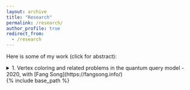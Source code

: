 ```yaml
---
layout: archive
title: "Research"
permalink: /research/
author_profile: true
redirect_from:
  - /research
---
```


Here is some of my work (click for abstract):

<details>
  <summary>1. Vertex coloring and related problems in the quantum query model - 2020, with [Fang Song](https://fangsong.info/)</summary>  
        
   
  Given a graph $G$ with $n$ vertices and maximum degree $\Delta$, it
  is known that $G$ admits a vertex coloring with $\Delta + 1$ colors
  such that no edge of $G$ is monochromatic. This can be seen
  constructively by a simple greedy algorithm, which runs in time
  $O(n\Delta)$. Very recently, [Assdi et. al. SODA'19] presents a
  randomized algorithm for $\Delta + 1$-coloring in the query model
  making $\tilde{O}(n\sqrt{n})$ queries, improving over the greedy
  strategy. In addition, a lower bound of $\Omega(n\sqrt n)$ for any
  $O(\Delta)$-coloring, including $\Delta + 1$-coloring, is
  established on general graphs.



  
  The main result of this paper is a quantum algorithm in the query
  model that bypasses the classical lower bound. Specifically for any
  $\delta > 0$ satisfying $\delta^{-1} = O(1)$, our algorithm makes
  $\tilde{O}(\epsilon^{-3/2}n^{4/3 + \delta/2})$ quantum queries and
  returns a valid $(1 + \epsilon)\Delta$-coloring with high
  probability. By similar techniques, we also give a quantum algorithm form
  maximal-matching in the quantum query model that makes
  $\tilde{O}(n^{3/2 + \delta/2})$ queries, bypassing the classical lower
  bound $\Omega(n^2)$. Complementary to these algorithmic results, we
  prove quantum lower bounds of $\Omega(n)$ for both
  $2\Delta$-coloring and maximal matching.
            

</details>
{% include base_path %}

